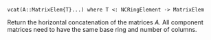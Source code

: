 ```
vcat(A::MatrixElem{T}...) where T <: NCRingElement -> MatrixElem
```

Return the horizontal concatenation of the matrices $A$. All component matrices need to have the same base ring and number of columns.

